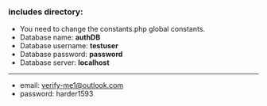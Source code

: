 ### includes directory:

* You need to change the constants.php global constants.
* Database name: **authDB**
* Database username: **testuser**
* Database password: **password**
* Database server: **localhost**
---
* email: verify-me1@outlook.com
* password: harder1593